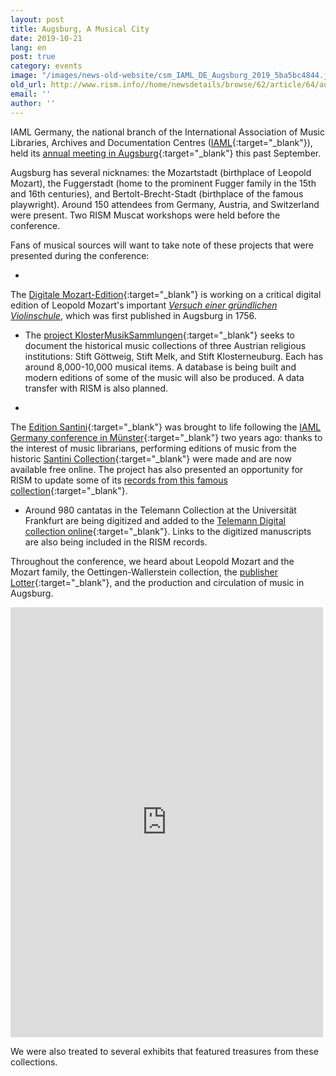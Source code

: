 ```yaml
---
layout: post
title: Augsburg, A Musical City
date: 2019-10-21
lang: en
post: true
category: events
image: "/images/news-old-website/csm_IAML_DE_Augsburg_2019_5ba5bc4844.jpg"
old_url: http://www.rism.info//home/newsdetails/browse/62/article/64/augsburg-a-musical-city.html
email: ''
author: ''
---
```


IAML Germany, the national branch of the International Association of Music Libraries, Archives and Documentation Centres ([IAML](https://www.iaml.info/){:target="_blank"}), held its [annual meeting in Augsburg](http://www.aibm.info/tagungen/2019-augsburg/){:target="_blank"} this past September.

Augsburg has several nicknames: the Mozartstadt (birthplace of Leopold Mozart), the Fuggerstadt (home to the prominent Fugger family in the 15th and 16th centuries), and Bertolt-Brecht-Stadt (birthplace of the famous playwright). Around 150 attendees from Germany, Austria, and Switzerland were present. Two RISM Muscat workshops were held before the conference.

Fans of musical sources will want to take note of these projects that were presented during the conference:

-

The [Digitale Mozart-Edition](https://mozarteum.at/digitale-mozart-edition/){:target="_blank"} is working on a critical digital edition of Leopold Mozart's important [_Versuch einer gründlichen Violinschule_](https://opac.rism.info/search?id=990042611&View=rism&Language=en), which was first published in Augsburg in 1756.


- The [project KlosterMusikSammlungen](https://klostermusiksammlungen.at/){:target="_blank"} seeks to document the historical music collections of three Austrian religious institutions: Stift Göttweig, Stift Melk, and Stift Klosterneuburg. Each has around 8,000-10,000 musical items. A database is being built and modern editions of some of the music will also be produced. A data transfer with RISM is also planned.

-

The [Edition Santini](http://fortunato-santini.de/edition-santini.php){:target="_blank"} was brought to life following the [IAML Germany conference in Münster](http://www.aibm.info/tagungen/2017-muenster/){:target="_blank"} two years ago: thanks to the interest of music librarians, performing editions of music from the historic [Santini Collection](http://fortunato-santini.de/){:target="_blank"} were made and are now available free online. The project has also presented an opportunity for RISM to update some of its [records from this famous collection](https://opac.rism.info/search?View=rism&q=fortunato+santini){:target="_blank"}.


- Around 980 cantatas in the Telemann Collection at the Universität Frankfurt are being digitized and added to the [Telemann Digital collection online](http://sammlungen.ub.uni-frankfurt.de/telemann/nav/index/all){:target="_blank"}. Links to the digitized manuscripts are also being included in the RISM records.

Throughout the conference, we heard about Leopold Mozart and the Mozart family, the Oettingen-Wallerstein collection, the [publisher Lotter](https://opac.rism.info/search?View=rism&q=Lotter){:target="_blank"}, and the production and circulation of music in Augsburg.

<iframe src="https://www.facebook.com/plugins/post.php?href=https%3A%2F%2Fwww.facebook.com%2FRISM.info%2Fposts%2F3203030349737787&amp;width=500" width="500" height="688" style="border:none;overflow:hidden" scrolling="no" frameborder="0" allowtransparency="true" allow="encrypted-media"></iframe>

We were also treated to several exhibits that featured treasures from these collections.


